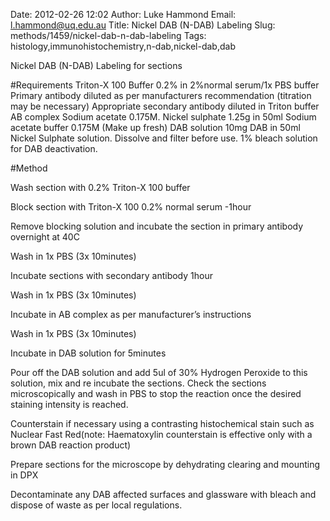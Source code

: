 Date: 2012-02-26 12:02
Author: Luke Hammond
Email: l.hammond@uq.edu.au
Title: Nickel DAB (N-DAB) Labeling
Slug: methods/1459/nickel-dab-n-dab-labeling
Tags: histology,immunohistochemistry,n-dab,nickel-dab,dab

Nickel DAB (N-DAB) Labeling for sections





#Requirements
Triton-X 100 Buffer 0.2% in 2%normal serum/1x PBS buffer
Primary antibody diluted as per manufacturers recommendation (titration may be necessary)
Appropriate secondary antibody diluted in Triton buffer
AB complex
Sodium acetate 0.175M.
Nickel sulphate 1.25g in 50ml Sodium acetate buffer 0.175M (Make up fresh)
DAB solution 10mg DAB in 50ml Nickel Sulphate solution. Dissolve and filter before use.
1% bleach solution for DAB deactivation.

#Method

Wash section with 0.2% Triton-X 100 buffer



Block section with Triton-X 100 0.2% normal serum -1hour



Remove blocking solution and incubate the section in primary antibody overnight at 40C



Wash in 1x PBS (3x 10minutes)



Incubate sections with secondary antibody 1hour



Wash in 1x PBS (3x 10minutes)



Incubate in AB complex as per manufacturer’s instructions



Wash in 1x PBS (3x 10minutes)



Incubate in DAB solution for 5minutes



Pour off the DAB solution and add 5ul of 30%  Hydrogen Peroxide to this solution, mix and re incubate the sections. Check the sections microscopically and wash in PBS to stop the reaction once the desired staining intensity is reached.



Counterstain if necessary using a contrasting histochemical stain such as Nuclear Fast Red(note: Haematoxylin counterstain is effective only with a brown DAB reaction product)



Prepare sections for the microscope by dehydrating clearing and mounting in DPX



Decontaminate any DAB affected surfaces and glassware with bleach and dispose of waste as per local regulations.





